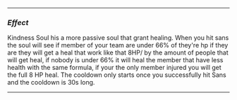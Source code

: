 __________________________________________________________________________
### ***Effect***
Kindness Soul his a more passive soul that grant healing. When you hit sans the soul will see if member of your team are under 66% of they're hp if they are they will get a heal that work like that 8HP/ by the amount of people that will get heal, if nobody is under 66% it will heal the member that have less health with the same formula, if your the only member injured you will get the full 8 HP heal. The cooldown only starts once you successfully hit Sans and the cooldown is 30s long.
__________________________________________________________________________
